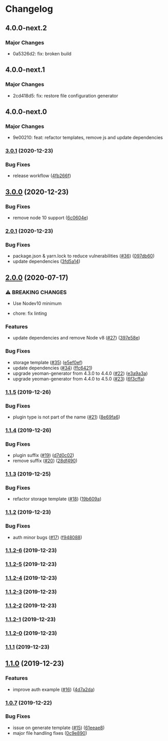 # Changelog

## 4.0.0-next.2
### Major Changes

- 0a5326d2: fix: broken build

## 4.0.0-next.1
### Major Changes

- 2cd418d5: fix: restore file configuration generator

## 4.0.0-next.0
### Major Changes

- 9e00210: feat: refactor templates, remove js and update dependencies

### [3.0.1](https://github.com/verdaccio/generator-verdaccio-plugin/compare/v3.0.0...v3.0.1) (2020-12-23)


### Bug Fixes

* release workflow ([4fb266f](https://github.com/verdaccio/generator-verdaccio-plugin/commit/4fb266f296d4a0b7aa841ff3ef81de0a5be1e927))

## [3.0.0](https://github.com/verdaccio/generator-verdaccio-plugin/compare/v2.0.1...v3.0.0) (2020-12-23)


### Bug Fixes

* remove node 10 support ([6c0604e](https://github.com/verdaccio/generator-verdaccio-plugin/commit/6c0604ef68007e19ad4eb42f6f74072d1c7270c4))

### [2.0.1](https://github.com/verdaccio/generator-verdaccio-plugin/compare/v2.0.0...v2.0.1) (2020-12-23)


### Bug Fixes

* package.json & yarn.lock to reduce vulnerabilities ([#36](https://github.com/verdaccio/generator-verdaccio-plugin/issues/36)) ([097db60](https://github.com/verdaccio/generator-verdaccio-plugin/commit/097db607a3540b06bba261ede7e0db6982fb665f))
* update dependencies ([3fd5a14](https://github.com/verdaccio/generator-verdaccio-plugin/commit/3fd5a14cde0e46dce01bc582e6e77d3e67a91cad))

## [2.0.0](https://github.com/verdaccio/generator-verdaccio-plugin/compare/v1.1.5...v2.0.0) (2020-07-17)


### ⚠ BREAKING CHANGES

* Use Nodev10 minimum

* chore: fix linting

### Features

* update dependencies and remove Node v8 ([#27](https://github.com/verdaccio/generator-verdaccio-plugin/issues/27)) ([397e58e](https://github.com/verdaccio/generator-verdaccio-plugin/commit/397e58e93f748cd0662bd2ec337c80b42f70a021))


### Bug Fixes

* storage template ([#35](https://github.com/verdaccio/generator-verdaccio-plugin/issues/35)) ([e5ef0ef](https://github.com/verdaccio/generator-verdaccio-plugin/commit/e5ef0efdc0278ba17e4008581c014aa77a61f42c))
* update dependencies ([#34](https://github.com/verdaccio/generator-verdaccio-plugin/issues/34)) ([ffc6421](https://github.com/verdaccio/generator-verdaccio-plugin/commit/ffc642117aa2c071473325d6db210d18b09865b0))
* upgrade yeoman-generator from 4.3.0 to 4.4.0 ([#22](https://github.com/verdaccio/generator-verdaccio-plugin/issues/22)) ([e3a9a3a](https://github.com/verdaccio/generator-verdaccio-plugin/commit/e3a9a3a6be98d6eabaf740369819baa977999d7b))
* upgrade yeoman-generator from 4.4.0 to 4.5.0 ([#23](https://github.com/verdaccio/generator-verdaccio-plugin/issues/23)) ([6f3cffa](https://github.com/verdaccio/generator-verdaccio-plugin/commit/6f3cffab99ef5eb0e6bc2bcfdd5ab118f9c83022))

### [1.1.5](https://github.com/verdaccio/generator-verdaccio-plugin/compare/v1.1.4...v1.1.5) (2019-12-26)


### Bug Fixes

* plugin type is not part of the name ([#21](https://github.com/verdaccio/generator-verdaccio-plugin/issues/21)) ([8e69fa6](https://github.com/verdaccio/generator-verdaccio-plugin/commit/8e69fa66070d53f0bf7961931f71d07743eb6652))

### [1.1.4](https://github.com/verdaccio/generator-verdaccio-plugin/compare/v1.1.3...v1.1.4) (2019-12-26)


### Bug Fixes

* plugin suffix ([#19](https://github.com/verdaccio/generator-verdaccio-plugin/issues/19)) ([d7d0c02](https://github.com/verdaccio/generator-verdaccio-plugin/commit/d7d0c02e689ac904109ebe7bc66114acdae14f84))
* remove suffix ([#20](https://github.com/verdaccio/generator-verdaccio-plugin/issues/20)) ([28df490](https://github.com/verdaccio/generator-verdaccio-plugin/commit/28df490347ad46e9593955d764c24850aeaefffc))

### [1.1.3](https://github.com/verdaccio/generator-verdaccio-plugin/compare/v1.1.2...v1.1.3) (2019-12-25)


### Bug Fixes

* refactor storage template ([#18](https://github.com/verdaccio/generator-verdaccio-plugin/issues/18)) ([19b609a](https://github.com/verdaccio/generator-verdaccio-plugin/commit/19b609aebf582bd308f0ae9324add859a873c475))

### [1.1.2](https://github.com/verdaccio/generator-verdaccio-plugin/compare/v1.1.2-6...v1.1.2) (2019-12-23)


### Bug Fixes

* auth minor bugs ([#17](https://github.com/verdaccio/generator-verdaccio-plugin/issues/17)) ([f948088](https://github.com/verdaccio/generator-verdaccio-plugin/commit/f9480884dcc67dcc05913989b366ec0905d1f41a))

### [1.1.2-6](https://github.com/verdaccio/generator-verdaccio-plugin/compare/v1.1.2-5...v1.1.2-6) (2019-12-23)

### [1.1.2-5](https://github.com/verdaccio/generator-verdaccio-plugin/compare/v1.1.2-4...v1.1.2-5) (2019-12-23)

### [1.1.2-4](https://github.com/verdaccio/generator-verdaccio-plugin/compare/v1.1.2-3...v1.1.2-4) (2019-12-23)

### [1.1.2-3](https://github.com/verdaccio/generator-verdaccio-plugin/compare/v1.1.2-2...v1.1.2-3) (2019-12-23)

### [1.1.2-2](https://github.com/verdaccio/generator-verdaccio-plugin/compare/v1.1.2-1...v1.1.2-2) (2019-12-23)

### [1.1.2-1](https://github.com/verdaccio/generator-verdaccio-plugin/compare/v1.1.2-0...v1.1.2-1) (2019-12-23)

### [1.1.2-0](https://github.com/verdaccio/generator-verdaccio-plugin/compare/v1.1.1...v1.1.2-0) (2019-12-23)

### [1.1.1](https://github.com/verdaccio/generator-verdaccio-plugin/compare/v1.1.0...v1.1.1) (2019-12-23)

## [1.1.0](https://github.com/verdaccio/generator-verdaccio-plugin/compare/v1.0.7...v1.1.0) (2019-12-23)


### Features

* improve auth example ([#16](https://github.com/verdaccio/generator-verdaccio-plugin/issues/16)) ([4d7a2da](https://github.com/verdaccio/generator-verdaccio-plugin/commit/4d7a2da934121c5e2026f9d5c55d9bfa84b4bfc5))

### [1.0.7](https://github.com/verdaccio/generator-verdaccio-plugin/compare/v0.1.0...v1.0.7) (2019-12-22)


### Bug Fixes

* issue on generate template ([#15](https://github.com/verdaccio/generator-verdaccio-plugin/issues/15)) ([61eeae8](https://github.com/verdaccio/generator-verdaccio-plugin/commit/61eeae886b7e99a115055097cefd6ccc6ad17381))
* major file handling fixes ([0c9e890](https://github.com/verdaccio/generator-verdaccio-plugin/commit/0c9e890f021e6598b0105cdd82e93993aea1e4e1))
